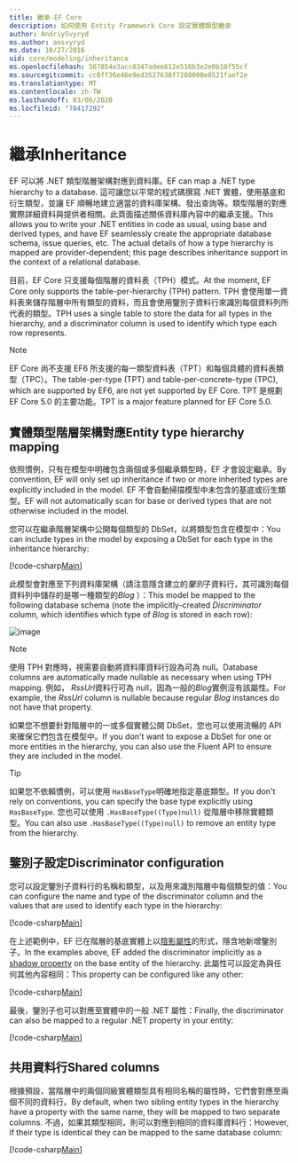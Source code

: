 ```yaml
---
title: 繼承-EF Core
description: 如何使用 Entity Framework Core 設定實體類型繼承
author: AndriySvyryd
ms.author: ansvyryd
ms.date: 10/27/2016
uid: core/modeling/inheritance
ms.openlocfilehash: 507854e3acc0347adee612e516b3e2e0b10f55cf
ms.sourcegitcommit: cc0ff36e46e9ed3527638f7208000e8521faef2e
ms.translationtype: MT
ms.contentlocale: zh-TW
ms.lasthandoff: 03/06/2020
ms.locfileid: "78417292"
---
```

# <a name="inheritance"></a><span data-ttu-id="80e9c-103">繼承</span><span class="sxs-lookup"><span data-stu-id="80e9c-103">Inheritance</span></span>

<span data-ttu-id="80e9c-104">EF 可以將 .NET 類型階層架構對應到資料庫。</span><span class="sxs-lookup"><span data-stu-id="80e9c-104">EF can map a .NET type hierarchy to a database.</span></span> <span data-ttu-id="80e9c-105">這可讓您以平常的程式碼撰寫 .NET 實體，使用基底和衍生類型，並讓 EF 順暢地建立適當的資料庫架構、發出查詢等。類型階層的對應實際詳細資料與提供者相關。此頁面描述關係資料庫內容中的繼承支援。</span><span class="sxs-lookup"><span data-stu-id="80e9c-105">This allows you to write your .NET entities in code as usual, using base and derived types, and have EF seamlessly create the appropriate database schema, issue queries, etc. The actual details of how a type hierarchy is mapped are provider-dependent; this page describes inheritance support in the context of a relational database.</span></span>

<span data-ttu-id="80e9c-106">目前，EF Core 只支援每個階層的資料表（TPH）模式。</span><span class="sxs-lookup"><span data-stu-id="80e9c-106">At the moment, EF Core only supports the table-per-hierarchy (TPH) pattern.</span></span> <span data-ttu-id="80e9c-107">TPH 會使用單一資料表來儲存階層中所有類型的資料，而且會使用鑒別子資料行來識別每個資料列所代表的類型。</span><span class="sxs-lookup"><span data-stu-id="80e9c-107">TPH uses a single table to store the data for all types in the hierarchy, and a discriminator column is used to identify which type each row represents.</span></span>

> [!NOTE]
> <span data-ttu-id="80e9c-108">EF Core 尚不支援 EF6 所支援的每一類型資料表（TPT）和每個具體的資料表類型（TPC）。</span><span class="sxs-lookup"><span data-stu-id="80e9c-108">The table-per-type (TPT) and table-per-concrete-type (TPC), which are supported by EF6, are not yet supported by EF Core.</span></span> <span data-ttu-id="80e9c-109">TPT 是規劃 EF Core 5.0 的主要功能。</span><span class="sxs-lookup"><span data-stu-id="80e9c-109">TPT is a major feature planned for EF Core 5.0.</span></span>

## <a name="entity-type-hierarchy-mapping"></a><span data-ttu-id="80e9c-110">實體類型階層架構對應</span><span class="sxs-lookup"><span data-stu-id="80e9c-110">Entity type hierarchy mapping</span></span>

<span data-ttu-id="80e9c-111">依照慣例，只有在模型中明確包含兩個或多個繼承類型時，EF 才會設定繼承。</span><span class="sxs-lookup"><span data-stu-id="80e9c-111">By convention, EF will only set up inheritance if two or more inherited types are explicitly included in the model.</span></span> <span data-ttu-id="80e9c-112">EF 不會自動掃描模型中未包含的基底或衍生類型。</span><span class="sxs-lookup"><span data-stu-id="80e9c-112">EF will not automatically scan for base or derived types that are not otherwise included in the model.</span></span>

<span data-ttu-id="80e9c-113">您可以在繼承階層架構中公開每個類型的 DbSet，以將類型包含在模型中：</span><span class="sxs-lookup"><span data-stu-id="80e9c-113">You can include types in the model by exposing a DbSet for each type in the inheritance hierarchy:</span></span>

[!code-csharp[Main](../../../samples/core/Modeling/Conventions/InheritanceDbSets.cs?name=InheritanceDbSets&highlight=3-4)]

<span data-ttu-id="80e9c-114">此模型會對應至下列資料庫架構（請注意隱含建立的*鑒別*子資料行，其可識別每個資料列中儲存的是哪一種類型的*Blog* ）：</span><span class="sxs-lookup"><span data-stu-id="80e9c-114">This model be mapped to the following database schema (note the implicitly-created *Discriminator* column, which identifies which type of *Blog* is stored in each row):</span></span>

![image](_static/inheritance-tph-data.png)

>[!NOTE]
> <span data-ttu-id="80e9c-116">使用 TPH 對應時，視需要自動將資料庫資料行設為可為 null。</span><span class="sxs-lookup"><span data-stu-id="80e9c-116">Database columns are automatically made nullable as necessary when using TPH mapping.</span></span> <span data-ttu-id="80e9c-117">例如， *RssUrl*資料行可為 null，因為一般的*Blog*實例沒有該屬性。</span><span class="sxs-lookup"><span data-stu-id="80e9c-117">For example, the *RssUrl* column is nullable because regular *Blog* instances do not have that property.</span></span>

<span data-ttu-id="80e9c-118">如果您不想要針對階層中的一或多個實體公開 DbSet，您也可以使用流暢的 API 來確保它們包含在模型中。</span><span class="sxs-lookup"><span data-stu-id="80e9c-118">If you don't want to expose a DbSet for one or more entities in the hierarchy, you can also use the Fluent API to ensure they are included in the model.</span></span>

> [!TIP]
> <span data-ttu-id="80e9c-119">如果您不依賴慣例，可以使用 `HasBaseType`明確地指定基底類型。</span><span class="sxs-lookup"><span data-stu-id="80e9c-119">If you don't rely on conventions, you can specify the base type explicitly using `HasBaseType`.</span></span> <span data-ttu-id="80e9c-120">您也可以使用 `.HasBaseType((Type)null)` 從階層中移除實體類型。</span><span class="sxs-lookup"><span data-stu-id="80e9c-120">You can also use `.HasBaseType((Type)null)` to remove an entity type from the hierarchy.</span></span>

## <a name="discriminator-configuration"></a><span data-ttu-id="80e9c-121">鑒別子設定</span><span class="sxs-lookup"><span data-stu-id="80e9c-121">Discriminator configuration</span></span>

<span data-ttu-id="80e9c-122">您可以設定鑒別子資料行的名稱和類型，以及用來識別階層中每個類型的值：</span><span class="sxs-lookup"><span data-stu-id="80e9c-122">You can configure the name and type of the discriminator column and the values that are used to identify each type in the hierarchy:</span></span>

[!code-csharp[Main](../../../samples/core/Modeling/FluentAPI/DiscriminatorConfiguration.cs?name=DiscriminatorConfiguration&highlight=4-6)]

<span data-ttu-id="80e9c-123">在上述範例中，EF 已在階層的基底實體上以[陰影屬性](xref:core/modeling/shadow-properties)的形式，隱含地新增鑒別子。</span><span class="sxs-lookup"><span data-stu-id="80e9c-123">In the examples above, EF added the discriminator implicitly as a [shadow property](xref:core/modeling/shadow-properties) on the base entity of the hierarchy.</span></span> <span data-ttu-id="80e9c-124">此屬性可以設定為與任何其他內容相同：</span><span class="sxs-lookup"><span data-stu-id="80e9c-124">This property can be configured like any other:</span></span>

[!code-csharp[Main](../../../samples/core/Modeling/FluentAPI/DiscriminatorPropertyConfiguration.cs?name=DiscriminatorPropertyConfiguration&highlight=4-5)]

<span data-ttu-id="80e9c-125">最後，鑒別子也可以對應至實體中的一般 .NET 屬性：</span><span class="sxs-lookup"><span data-stu-id="80e9c-125">Finally, the discriminator can also be mapped to a regular .NET property in your entity:</span></span>

[!code-csharp[Main](../../../samples/core/Modeling/FluentAPI/NonShadowDiscriminator.cs?name=NonShadowDiscriminator&highlight=4)]

## <a name="shared-columns"></a><span data-ttu-id="80e9c-126">共用資料行</span><span class="sxs-lookup"><span data-stu-id="80e9c-126">Shared columns</span></span>

<span data-ttu-id="80e9c-127">根據預設，當階層中的兩個同級實體類型具有相同名稱的屬性時，它們會對應至兩個不同的資料行。</span><span class="sxs-lookup"><span data-stu-id="80e9c-127">By default, when two sibling entity types in the hierarchy have a property with the same name, they will be mapped to two separate columns.</span></span> <span data-ttu-id="80e9c-128">不過，如果其類型相同，則可以對應到相同的資料庫資料行：</span><span class="sxs-lookup"><span data-stu-id="80e9c-128">However, if their type is identical they can be mapped to the same database column:</span></span>

[!code-csharp[Main](../../../samples/core/Modeling/FluentAPI/SharedTPHColumns.cs?name=SharedTPHColumns&highlight=9,13)]
